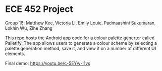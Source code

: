 # ECE 452 Project

Group 16: Matthew Kee, Victoria Li, Emily Louie, Padmaashini Sukumaran, Lokhin Wu, Zihe Zhang

This repo hosts the Android app code for a colour palette genertor called Palletify. The app allows users to generate a colour scheme by selecting a palette generation method, save it, and view it on a number of different UI elements. 

Final demo: https://youtu.be/c-5EYw-I1vs
